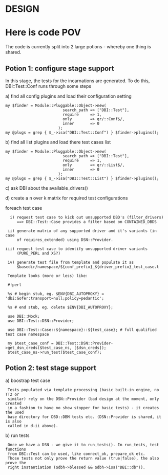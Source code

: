 # DESIGN

# Here is code POV

The code is currently split into 2 large potions - whereby one thing is shared.

Potion 1: configure stage support
---------------------------------

In this stage, the tests for the incarnations are generated. To do this,
DBI::Test::Conf runs through some steps

  a) find all config plugins and load their configuration setting

	my $finder = Module::Pluggable::Object->new(
						     search_path => ["DBI::Test"],
						     require     => 1,
						     only        => qr/::Conf$/,
						     inner       => 0
						   );
	my @plugs = grep { $_->isa("DBI::Test::Conf") } $finder->plugins();

  b) find all list plugins and load there test cases list

	my $finder = Module::Pluggable::Object->new(
						     search_path => ["DBI::Test"],
						     require     => 1,
						     only        => qr/::List$/,
						     inner       => 0
						   );
	my @plugs = grep { $_->isa("DBI::Test::List") } $finder->plugins();

  c) ask DBI about the available_drivers()

  d) create a n over k matrix for required test configurations

  foreach test case

      i) request test case to kick out unsupported DBD's (filter_drivers)
         ==> DBI::Test::Case provides a filter based on CONTAINED_DBDS

     ii) generate matrix of any supported driver and it's variants (in case
         of requires_extended) using DSN::Provider.

    iii) request test case to identify unsupported driver variants
         (PURE_PERL and XS?)

     iv) generate test file from template and populate it as
         $basedir/namespace/${conf_prefix}_${driver_prefix}_test_case.t

	 Template looks (more or less) like:

	 #!perl

	 %s # begin stub, eg. $ENV{DBI_AUTOPROXY} = 'dbi:Gofer:transport=null;policy=pedantic';

	 %s # end stub, eg. delete $ENV{DBI_AUTOPROXY};

	 use DBI::Mock;
	 use DBI::Test::DSN::Provider;

	 use DBI::Test::Case::${namespace}::${test_case}; # full qualified test case namespace

	 my $test_case_conf = DBI::Test::DSN::Provider->get_dsn_creds($test_case_ns, [$dsn_creds]);
	 $test_case_ns->run_test($test_case_conf);

Potion 2: test stage support
----------------------------

  a) boostrap test case

     Tests populated via template processing (basic built-in engine, no TT2 or
     similar) rely on the DSN::Provider (bad design at the moment, only created
     in a fashion to have no show stopper for basic tests) - it creates the used
     base directory for DBD::DBM tests etc. (DSN::Provider is shared, it is also
     called in d-ii above).

  b) run tests

     Once we have a DSN - we give it to run_tests(). In run_tests, test functions
     from DBI::Test can be used, like connect_ok, prepare_ok etc.
     Those tests not only prove the return value (true|false), the also prove the
     right instantiation ($dbh->blessed && $dbh->isa("DBI::db")).

